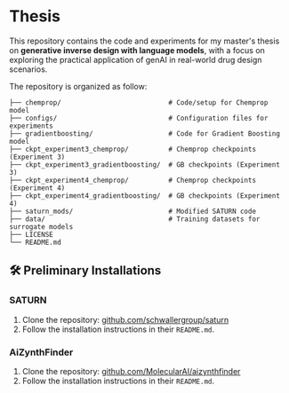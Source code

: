 # Thesis
This repository contains the code and experiments for my master's thesis on **generative inverse design with language models**, with a focus on exploring the practical application of genAI in real-world drug design scenarios.

The repository is organized as follow:


```
├── chemprop/                           # Code/setup for Chemprop model
├── configs/                            # Configuration files for experiments
├── gradientboosting/                   # Code for Gradient Boosting model
├── ckpt_experiment3_chemprop/          # Chemprop checkpoints (Experiment 3)
├── ckpt_experiment3_gradientboosting/  # GB checkpoints (Experiment 3)
├── ckpt_experiment4_chemprop/          # Chemprop checkpoints (Experiment 4)
├── ckpt_experiment4_gradientboosting/  # GB checkpoints (Experiment 4)
├── saturn_mods/                        # Modified SATURN code
├── data/                               # Training datasets for surrogate models
├── LICENSE
└── README.md
```

## 🛠️ Preliminary Installations
### SATURN
1. Clone the repository: [github.com/schwallergroup/saturn](https://github.com/schwallergroup/saturn)
2. Follow the installation instructions in their `README.md`.

### AiZynthFinder
1. Clone the repository: [github.com/MolecularAI/aizynthfinder](https://github.com/MolecularAI/aizynthfinder)
2. Follow the installation instructions in their `README.md`.

